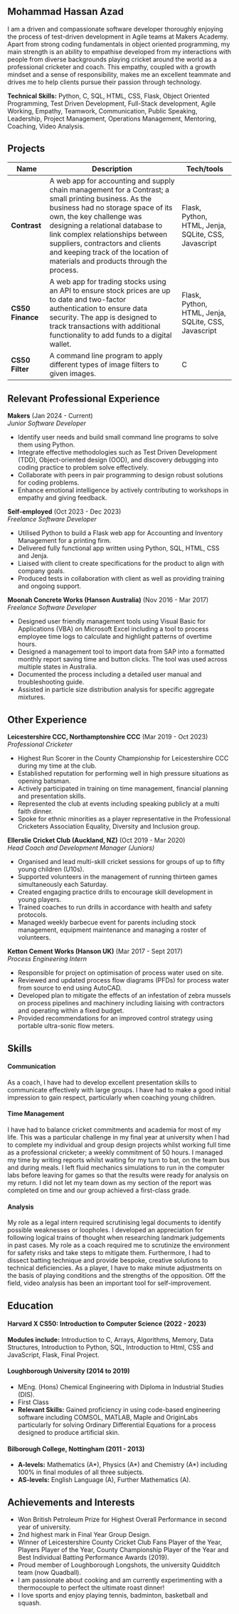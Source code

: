 ## Mohammad Hassan Azad
I am a driven and compassionate software developer thoroughly enjoying the process of test-driven development in Agile teams at Makers Academy. Apart from strong coding fundamentals in object oriented programming, my main strength is an ability to empathise developed from my interactions with people from diverse backgrounds playing cricket around the world as a professional cricketer and coach. This empathy, coupled with a growth mindset and a sense of responsibility, makes me an excellent teammate and drives me to help clients pursue their passion through technology.

**Technical Skills:** Python, C, SQL, HTML, CSS, Flask, Object Oriented Programming, Test Driven Development,  Full-Stack development, Agile Working, Empathy, Teamwork, Communication, Public Speaking, Leadership, Project Management, Operations Management, Mentoring, Coaching, Video Analysis.
## Projects

| Name                         | Description       | Tech/tools        |
| ---------------------------- | ----------------- | ----------------- |
| **Contrast**            | A web app for accounting and supply chain management for a Contrast; a small printing business. As the business had no storage space of its own,  the key challenge was designing a relational database to link complex relationships between suppliers, contractors and clients and keeping track of the location of materials and products through the process.  | Flask, Python, HTML, Jenja, SQLite, CSS, Javascript|
| **CS50 Finance** | A web app for trading stocks using an API to ensure stock prices are up to date and two-factor authentication to ensure data security. The app is designed to track transactions with additional functionality to add funds to a digital wallet.| Flask, Python, HTML, Jenja, SQLite, CSS, Javascript|
| **CS50 Filter** | A command line program to apply different types of image filters to given images.| C|

## Relevant Professional Experience

**Makers** (Jan 2024 - Current)  
_Junior Software Developer_

- Identify user needs and build small command line programs to solve them using Python.
- Integrate effective methodologies such as Test Driven Development (TDD), Object-oriented design (OOD), and discovery debugging  into coding practice to problem solve effectively.
- Collaborate with peers in pair programming to design robust solutions for coding problems.
- Enhance emotional intelligence by actively contributing to workshops in empathy and giving feedback. 

**Self-employed** (Oct 2023 - Dec 2023)  
_Freelance Software Developer_

- Utilised Python to build a  Flask web app for Accounting and Inventory Management for a printing firm.
- Delivered fully functional app written using Python, SQL, HTML, CSS and Jenja.
- Liaised with client to create specifications for the product to align with company goals.
- Produced tests in collaboration with client as well as providing training and ongoing support.

**Moonah Concrete Works (Hanson Australia)** (Nov 2016 - Mar 2017)  
_Freelance Software Developer_

- Designed user friendly management tools using Visual Basic for Applications (VBA) on Microsoft Excel including a tool to process employee time logs to calculate and highlight patterns of overtime hours.
- Designed a management tool to import data from SAP into a formatted monthly report saving time and button clicks. The tool was used across multiple states in Australia.
- Documented the process including a detailed user manual and troubleshooting guide.
- Assisted in particle size distribution analysis for specific aggregate mixtures.

## Other Experience

**Leicestershire CCC, Northamptonshire CCC** (Mar 2019 - Oct 2023)  
_Professional Cricketer_

- Highest Run Scorer in the County Championship for Leicestershire CCC during my time at the club.
- Established  reputation for performing well in high pressure situations as opening batsman.
- Actively participated in training on time management, financial planning and presentation skills.
- Represented the club at events including speaking publicly at a multi faith dinner.
- Spoke for ethnic minorities as a player representative in the Professional Cricketers Association Equality, Diversity and Inclusion group.

**Ellerslie Cricket Club (Auckland, NZ)** (Oct 2019 - Mar 2020)  
_Head Coach and Development Manager (Juniors)_

- Organised and lead multi-skill cricket sessions for groups of up to fifty young children (U10s).
- Supported volunteers in the management of running thirteen games simultaneously each Saturday.
- Created engaging practice drills to encourage skill development in young players.
- Trained coaches to run drills in accordance with health and safety protocols. 
- Managed weekly barbecue event for parents including stock management, equipment maintenance and managing a roster of volunteers.

**Ketton Cement Works (Hanson UK)** (Mar 2017 - Sept 2017)  
_Process Engineering Intern_

- Responsible for project on optimisation of process water used on site.
- Reviewed and updated process flow diagrams (PFDs) for process water from source to end using AutoCAD.
- Developed plan to mitigate the effects of an infestation of zebra mussels on process pipelines and machinery including liaising with contractors and operating within a fixed budget. 
- Provided recommendations for an improved control strategy using portable ultra-sonic flow meters.


## Skills

#### Communication
As a coach, I have had to develop excellent presentation skills to communicate effectively with large groups. I have had to make a good initial impression to gain respect, particularly when coaching young children.

#### Time Management
I have had to balance cricket commitments and academia for most of my life. This was a particular challenge in my final year at university when I had to complete my individual and group design projects whilst working full time as a professional cricketer; a weekly commitment of 50 hours. I managed my time by writing reports whilst waiting for my turn to bat, on the team bus and during meals. I left fluid mechanics simulations to run in the computer labs before leaving for games so that the results were ready for analysis on my return. I did not let my team down as my section of the report was completed on time and our group achieved a first-class grade. 

#### Analysis
My role as a legal intern required scrutinising legal documents to identify possible weaknesses or loopholes. I developed an appreciation for following logical trains of thought when researching landmark judgements in past cases.  My role as a coach required me to scrutinize the environment for safety risks and take steps to mitigate them. Furthermore, I had to dissect batting technique and provide bespoke, creative solutions to technical deficiencies. As a player, I have to make minute adjustments on the basis of playing conditions and the strengths of the opposition. Off the field, video analysis has been an important tool for self-improvement.


## Education

#### Harvard X CS50: Introduction to Computer Science (2022 - 2023)
**Modules include:** Introduction to C, Arrays, Algorithms, Memory, Data Structures, Introduction to Python, SQL, Introduction to Html, CSS and JavaScript, Flask, Final Project. 

#### Loughborough University (2014 to 2019)
- MEng. (Hons) Chemical Engineering with Diploma in Industrial Studies (DIS).                                                    
- First Class
- **Relevant Skills:** Gained proficiency in using code-based engineering software including COMSOL, MATLAB, Maple and OriginLabs particularly for solving Ordinary Differential Equations for a process designed to produce artificial skin. 

#### Bilborough College, Nottingham (2011 - 2013)
- **A-levels:** Mathematics (A*), Physics (A*) and Chemistry (A*) including 100% in final modules of all three subjects.
- **AS-levels:** English Language (A), Further Mathematics (A).

## Achievements and Interests
- Won British Petroleum Prize for Highest Overall Performance in second year of university.
- 2nd highest mark in Final Year Group Design. 
- Winner of Leicestershire County Cricket Club Fans Player of the Year, Players Player of the Year, County Championship Player of the Year and Best Individual Batting Performance Awards (2019).
- Proud member of Loughborough Longshots, the university Quidditch team (now Quadball).
- I am passionate about cooking and am currently experimenting with a  thermocouple to perfect the ultimate roast dinner!
- I love sports and enjoy playing tennis, badminton, basketball and squash. 
